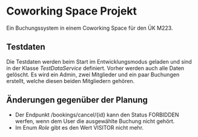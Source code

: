 # Coworking Space Projekt

Ein Buchungssystem in einem Coworking Space für den ÜK M223.

## Testdaten
Die Testdaten werden beim Start im Entwicklungsmodus geladen und sind in der Klasse *TestDataService* definiert.
Vorher werden auch alle Daten gelöscht.
Es wird ein Admin, zwei Mitglieder und ein paar Buchungen erstellt, welche diesen beiden Mitgliedern gehören.

## Änderungen gegenüber der Planung
* Der Endpunkt /bookings/cancel/{id} kann den Status FORBIDDEN werfen, wenn dem User die ausgewählte Buchung nicht gehört.
* Im Enum *Role* gibt es den Wert VISITOR nicht mehr.